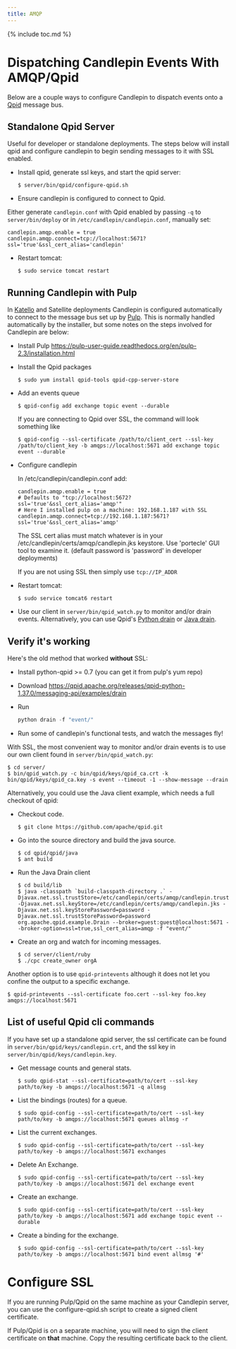 ```yaml
---
title: AMQP
---
```

{% include toc.md %}

# Dispatching Candlepin Events With AMQP/Qpid

Below are a couple ways to configure Candlepin to dispatch events onto a [Qpid](http://qpid.apache.org/index.html) message bus.

## Standalone Qpid Server

Useful for developer or standalone deployments. The steps below will install qpid and configure candlepin to begin sending messages to it with SSL enabled.

 * Install qpid, generate ssl keys, and start the qpid server:

   ```console
   $ server/bin/qpid/configure-qpid.sh
   ```

 * Ensure candlepin is configured to connect to Qpid.

  Either generate `candlepin.conf` with Qpid enabled by passing `-q` to `server/bin/deploy` or
  in `/etc/candlepin/candlepin.conf`, manually set:

   ```properties
   candlepin.amqp.enable = true
   candlepin.amqp.connect=tcp://localhost:5671?ssl='true'&ssl_cert_alias='candlepin'
   ```

 * Restart tomcat:

   ```console
   $ sudo service tomcat restart
   ```

## Running Candlepin with Pulp

In [Katello](http://www.katello.org/) and Satellite deployments Candlepin is configured automatically to connect to the message bus set up by [Pulp](http://www.pulpproject.org/). This is normally handled automatically by the installer, but some notes on the steps involved for Candlepin are below:

* Install Pulp <https://pulp-user-guide.readthedocs.org/en/pulp-2.3/installation.html>
* Install the Qpid packages

  ```console
  $ sudo yum install qpid-tools qpid-cpp-server-store
  ```

* Add an events queue

  ```console
  $ qpid-config add exchange topic event --durable
  ```
  If you are connecting to Qpid over SSL, the command will look something like

  ```console
  $ qpid-config --ssl-certificate /path/to/client_cert --ssl-key /path/to/client_key -b amqps://localhost:5671 add exchange topic event --durable
  ```
* Configure candlepin

  In /etc/candlepin/candlepin.conf add:

  ```properties
  candlepin.amqp.enable = true
  # Defaults to "tcp://localhost:5672?ssl='true'&ssl_cert_alias='amqp'"
  # Here I installed pulp on a machine: 192.168.1.187 with SSL
  candlepin.amqp.connect=tcp://192.168.1.187:5671?ssl='true'&ssl_cert_alias='amqp'
  ```

  The SSL cert alias must match whatever is in your /etc/candlepin/certs/amqp/candlepin.jks keystore. Use 'portecle' GUI tool to examine it. (default password is 'password' in developer deployments)

  If you are not using SSL then simply use ```tcp://IP_ADDR```

* Restart tomcat:

  ```console
  $ sudo service tomcat6 restart
  ```
* Use our client in `server/bin/qpid_watch.py` to monitor and/or drain events. Alternatively, you can use Qpid's [Python drain](https://qpid.apache.org/releases/qpid-python-1.37.0/messaging-api/examples/drain) or [Java drain](https://qpid.apache.org/releases/qpid-java-6.0.2/qpid-jms/examples/Drain.java).

## Verify it's working

Here's the old method that worked **without** SSL:

* Install python-qpid >= 0.7 (you can get it from pulp's yum repo)
* Download <https://qpid.apache.org/releases/qpid-python-1.37.0/messaging-api/examples/drain>
* Run

  ```python
  python drain -f "event/"
  ```
* Run some of candlepin's functional tests, and watch the messages fly!

With SSL, the most convenient way to monitor and/or drain events is to use our own client found in `server/bin/qpid_watch.py`:

```console
$ cd server/
$ bin/qpid_watch.py -c bin/qpid/keys/qpid_ca.crt -k bin/qpid/keys/qpid_ca.key -s event --timeout -1 --show-message --drain
```

Alternatively, you could use the Java client example, which needs a full checkout of qpid:

* Checkout code.

  ```console
  $ git clone https://github.com/apache/qpid.git
  ```
* Go into the source directory and build the java source.

  ```console
  $ cd qpid/qpid/java
  $ ant build
  ```
* Run the Java Drain client

  ```console
  $ cd build/lib
  $ java -classpath `build-classpath-directory .` -Djavax.net.ssl.trustStore=/etc/candlepin/certs/amqp/candlepin.truststore -Djavax.net.ssl.keyStore=/etc/candlepin/certs/amqp/candlepin.jks -Djavax.net.ssl.keyStorePassword=password -Djavax.net.ssl.trustStorePassword=password org.apache.qpid.example.Drain --broker=guest:guest@localhost:5671 --broker-option=ssl=true,ssl_cert_alias=amqp -f "event/"
  ```
* Create an org and watch for incoming messages.

  ```console
  $ cd server/client/ruby
  $ ./cpc create_owner orgA
  ```

Another option is to use `qpid-printevents` although it does not let you
confine the output to a specific exchange.

```console
$ qpid-printevents --ssl-certificate foo.cert --ssl-key foo.key amqps://localhost:5671
```

## List of useful Qpid cli commands

If you have set up a standalone qpid server, the ssl certificate can be found in `server/bin/qpid/keys/candlepin.crt`, and the ssl key in `server/bin/qpid/keys/candlepin.key`.

* Get message counts and general stats.

  ```console
  $ sudo qpid-stat --ssl-certificate=path/to/cert --ssl-key path/to/key -b amqps://localhost:5671 -q allmsg
  ```

* List the bindings (routes) for a queue.

  ```console
  $ sudo qpid-config --ssl-certificate=path/to/cert --ssl-key path/to/key -b amqps://localhost:5671 queues allmsg -r
  ```

* List the current exchanges.

  ```console
  $ sudo qpid-config --ssl-certificate=path/to/cert --ssl-key path/to/key -b amqps://localhost:5671 exchanges
  ```

* Delete An Exchange.

  ```console
  $ sudo qpid-config --ssl-certificate=path/to/cert --ssl-key path/to/key -b amqps://localhost:5671 del exchange event
  ```

* Create an exchange.

  ```console
  $ sudo qpid-config --ssl-certificate=path/to/cert --ssl-key path/to/key -b amqps://localhost:5671 add exchange topic event --durable
  ```

* Create a binding for the exchange.

  ```console
  $ sudo qpid-config --ssl-certificate=path/to/cert --ssl-key path/to/key -b amqps://localhost:5671 bind event allmsg '#'
  ```


# Configure SSL
If you are running Pulp/Qpid on the same machine as your Candlepin server, you
can use the configure-qpid.sh script to create a signed client
certificate.

If Pulp/Qpid is on a separate machine, you will need to sign the client
certificate on **that** machine. Copy the resulting certificate back to the
client.
